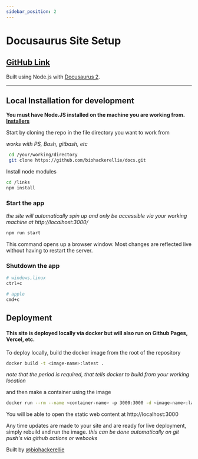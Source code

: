 ```yaml
---
sidebar_position: 2
---
```


# Docusaurus Site Setup

## [GitHub Link](https://github.com/biohackerellie/docs)

Built using Node.js with [Docusaurus 2](https://docusaurus.io/).

---

## Local Installation for development

**You must have Node.JS installed on the machine you are working from. [Installers](https://nodejs.org/en/download/)**

 Start by cloning the repo in the file directory you want to work from

*works with PS, Bash, gitbash, etc*
```bash
 cd /your/working/directory
 git clone https://github.com/biohackerellie/docs.git
```
Install node modules
```bash
cd /links
npm install
```
### Start the app
*the site will automatically spin up and only be accessible via your working machine at http://localhost:3000/*

```bash
npm run start
```

This command opens up a browser window. Most changes are reflected live without having to restart the server.

### Shutdown the app
```bash
# windows,linux 
ctrl+c

# apple
cmd+c
```


## Deployment

#### This site is deployed locally via docker but will also run on Github Pages, Vercel, etc.

To deploy locally, build the docker image from the root of the repository 
```bash
docker build -t <image-name>:latest .
```
*note that the period is required, that tells docker  to build from your working location*

and then make a container using the image
```bash
docker run --rm --name <container-name> -p 3000:3000 -d <image-name>:latest 
```

You will be able to open the static web content at http://localhost:3000

Any time updates are made to your site and are ready for live deployment, simply rebuild and run the image. *this can be done automatically on git push's via github actions or webooks*


Built by [@biohackerellie](https://www.github.com/biohackerellie)
